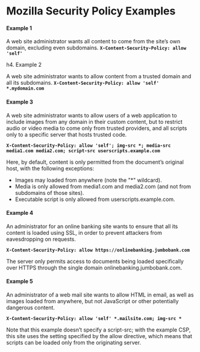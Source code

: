 Mozilla Security Policy Examples
================================

#### Example 1

A web site administrator wants all content to come from the site’s own domain, excluding even subdomains.
**`X-Content-Security-Policy: allow 'self'`**

h4. Example 2

A web site administrator wants to allow content from a trusted domain and all its subdomains.
**`X-Content-Security-Policy: allow 'self' *.mydomain.com`**

#### Example 3

A web site administrator wants to allow users of a web application to include images from any domain in their custom content, but to restrict audio or video media to come only from trusted providers, and all scripts only to a specific server that hosts trusted code.

**`X-Content-Security-Policy: allow 'self'; img-src *; media-src media1.com media2.com; script-src userscripts.example.com`**

Here, by default, content is only permitted from the document’s original host, with the following exceptions:
 * Images may loaded from anywhere (note the "*" wildcard).
 * Media is only allowed from media1.com and media2.com (and not from subdomains of those sites).
 * Executable script is only allowed from userscripts.example.com.

#### Example 4

An administrator for an online banking site wants to ensure that all its content is loaded using SSL, in order to prevent attackers from eavesdropping on requests.

**`X-Content-Security-Policy: allow https://onlinebanking.jumbobank.com`**

The server only permits access to documents being loaded specifically over HTTPS through the single domain onlinebanking.jumbobank.com.

#### Example 5

An administrator of a web mail site wants to allow HTML in email, as well as images loaded from anywhere, but not JavaScript or other potentially dangerous content.

**`X-Content-Security-Policy: allow 'self' *.mailsite.com; img-src *`**

Note that this example doesn’t specify a script-src; with the example CSP, this site uses the setting specified by the allow directive, which means that scripts can be loaded only from the originating server.

